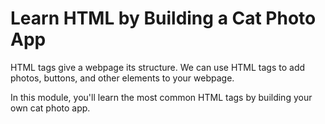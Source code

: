 # Learn HTML by Building a Cat Photo App

HTML tags give a webpage its structure. We can use HTML tags to add photos, buttons, and other elements to your webpage.

In this module, you'll learn the most common HTML tags by building your own cat photo app.
